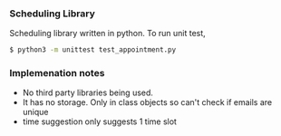 ### Scheduling Library

Scheduling library written in python.
To run unit test,

```bash
$ python3 -m unittest test_appointment.py
```

### Implemenation notes
 - No third party libraries being used.
 - It has no storage. Only in class objects so can't check if emails are unique
 - time suggestion only suggests 1 time slot
